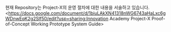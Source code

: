 현재 Repository는 Project-X의 운영 절차에 대한 내용을 서술하고 있습니다. </br>
<https://docs.google.com/document/d/1biuLAkXN41318nWG6743aHaLxc6gWDnwEqK2g2Slf50/edit?usp=sharing:Innovation Academy Project-X Proof-of-Concept Working Prototype System Guide>